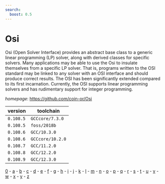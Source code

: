 ```yaml
---
search:
  boost: 0.5
---
```

# Osi

Osi (Open Solver Interface) provides an abstract base class to a generic linear programming (LP) solver, along with derived classes for specific solvers. Many applications may be able to use the Osi to insulate themselves from a specific LP solver. That is, programs written to the OSI standard may be linked to any solver with an OSI interface and should produce correct results. The OSI has been significantly extended compared to its first incarnation. Currently, the OSI supports linear programming solvers and has rudimentary support for integer programming.

*homepage*: <https://github.com/coin-or/Osi>

version | toolchain
--------|----------
``0.108.5`` | ``GCCcore/7.3.0``
``0.108.5`` | ``foss/2018b``
``0.108.6`` | ``GCC/10.3.0``
``0.108.6`` | ``GCCcore/10.2.0``
``0.108.7`` | ``GCC/11.2.0``
``0.108.8`` | ``GCC/12.2.0``
``0.108.9`` | ``GCC/12.3.0``

[0](../0/index.md) - [a](../a/index.md) - [b](../b/index.md) - [c](../c/index.md) - [d](../d/index.md) - [e](../e/index.md) - [f](../f/index.md) - [g](../g/index.md) - [h](../h/index.md) - [i](../i/index.md) - [j](../j/index.md) - [k](../k/index.md) - [l](../l/index.md) - [m](../m/index.md) - [n](../n/index.md) - [o](../o/index.md) - [p](../p/index.md) - [q](../q/index.md) - [r](../r/index.md) - [s](../s/index.md) - [t](../t/index.md) - [u](../u/index.md) - [v](../v/index.md) - [w](../w/index.md) - [x](../x/index.md) - [y](../y/index.md) - [z](../z/index.md)

